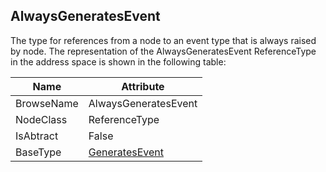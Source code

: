 <!-- objecttype -->
## AlwaysGeneratesEvent
The type for references from a node to an event type that is always raised by node.
The representation of the AlwaysGeneratesEvent ReferenceType in the address space is shown in the following table:  

|Name|Attribute|
|---|---|
|BrowseName|AlwaysGeneratesEvent|
|NodeClass|ReferenceType|
|IsAbtract|False|
|BaseType|[GeneratesEvent](../../../Part3/ReferenceTypes/GeneratesEvent/readme.md)|

